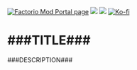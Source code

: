 [![Factorio Mod Portal page](https://img.shields.io/badge/dynamic/json?color=orange&label=Factorio&query=downloads_count&suffix=%20downloads&url=https%3A%2F%2Fmods.factorio.com%2Fapi%2Fmods%2F###NAME###&style=for-the-badge)](https://mods.factorio.com/mod/###NAME###) [![](https://img.shields.io/github/issues/QuingKhaos/###NAME###/bug?label=Bug%20Reports&style=for-the-badge)](https://github.com/QuingKhaos/###NAME###/issues?q=is%3Aissue%20state%3Aopen%20label%3Abug) [![](https://img.shields.io/github/issues-pr/QuingKhaos/###NAME###?label=Pull%20Requests&style=for-the-badge)](https://github.com/QuingKhaos/###NAME###/pulls) [![Ko-fi](https://img.shields.io/badge/Ko--fi-support%20me-ff5e5b?logo=kofi&logoColor=white&style=for-the-badge)](https://ko-fi.com/quingkhaos)

# ###TITLE###

###DESCRIPTION###
